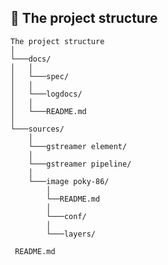 ## 📁 The project structure
<a id="structure"></a>

```
The project structure
│  
└───docs/
│   │
│   └───spec/
│   │
│   └───logdocs/
│   │    
│   └───README.md
│   
└───sources/
    │       
    └───gstreamer element/  
    │   
    └───gstreamer pipeline/   
    │
    └───image poky-86/
        │
        └──README.md
        │
        └───conf/
        │
        └───layers/

 README.md
```

